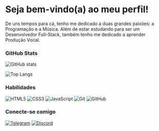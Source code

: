# Seja bem-vindo(a) ao meu perfil!

De uns tempos para cá, tenho me dedicado a duas grandes paixões: a Programação e a Música. Além de estar estudando para ser um Desenvolvedor Full-Stack, também tenho me dedicado a aprender Produção Vocal.

### GitHub Stats

![GitHub stats](https://github-readme-stats.vercel.app/api?username=taisomcampos&theme=shades-of-purple&show_icons=true)

![Top Langs](https://github-readme-stats.vercel.app/api/top-langs/?username=taisomcampos&layout=compact&theme=shades-of-purple)

### Habilidades

![HTML5](https://img.shields.io/badge/HTML5-E34F26?style=for-the-badge&logo=html5&logoColor=white)
![CSS3](https://img.shields.io/badge/CSS3-1572B6?style=for-the-badge&logo=css3&logoColor=white)
![JavaScript](https://img.shields.io/badge/JavaScript-F7DF1E?style=for-the-badge&logo=javascript&logoColor=black)
![Git](https://img.shields.io/badge/GIT-E44C30?style=for-the-badge&logo=git&logoColor=white)
![GitHub](https://img.shields.io/badge/GitHub-100000?style=for-the-badge&logo=github&logoColor=white)


### Conecte-se comigo

[![Telegram](https://img.shields.io/badge/Telegram-2CA5E0?style=for-the-badge&logo=telegram&logoColor=white)](https://t.me/taysoncampos)
[![Discord](https://img.shields.io/badge/Discord-7289DA?style=for-the-badge&logo=discord&logoColor=white)](https://discord.com/channels/@taisomcampos/)
